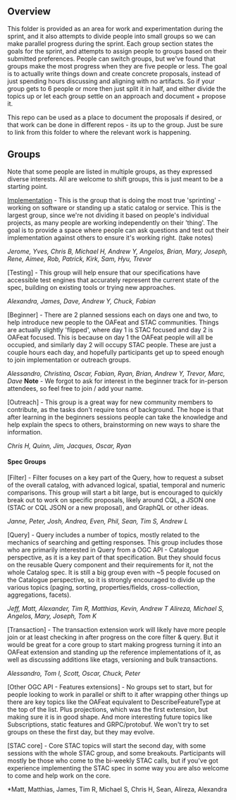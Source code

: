 ## Overview

This folder is provided as an area for work and experimentation during the sprint, and it also attempts to divide people
into small groups so we can make parallel progress during the sprint. Each group section states the goals for the sprint,
and attempts to assign people to groups based on their submitted preferences. People can switch groups, but we've found
that groups make the most progress when they are five people or less. The goal is to actually write things down and
create concrete proposals, instead of just spending hours discussing and aligning with no artifacts. So if your group gets
to 6 people or more then just split it in half, and either divide the topics up or let each group settle on an approach
and document + propose it. 

This repo can be used as a place to document the proposals if desired, or that work can be done in different repos - its
up to the group. Just be sure to link from this folder to where the relevant work is happening.

##  Groups

Note that some people are listed in multiple groups, as they expressed diverse interests. All are welcome to shift groups,
this is just meant to be a starting point.

[Implementation](implementation.md) - This is the group that is doing the most true 'sprinting' - working on software or
standing up a static catalog or service. This is the largest group, since we're not dividing it based on people's
individual projects, as many people are working independently on their 'thing'. The goal is to provide a space where
people can ask questions and test out their implementation against others to ensure it's working right. (take notes)

*Jerome, Yves, Chris B, Michael H, Andrew Y, Angelos, Brian, Mary, Joseph, Rene, Aimee, Rob, Patrick, Kirk, Sam, Hyu, Trevor* 

[Testing] - This group will help ensure that our specifications have accessible test engines that accurately represent
the current state of the spec, building on existing tools or trying new approaches. 

*Alexandra, James, Dave, Andrew Y, Chuck, Fabian*

[Beginner] - There are 2 planned sessions each on days one and two, to help introduce new people to the OAFeat and STAC 
communities. Things are actually slightly 'flipped', where day 1 is STAC focused and day 2 is OAFeat focused. This is because on 
day 1 the OAFeat people will all be occupied, and similarly day 2 will occupy STAC people. These are just a couple hours
each day, and hopefully participants get up to speed enough to join implementation or outreach groups.

*Alessandro, Christina, Oscar, Fabian, Ryan, Brian, Andrew Y, Trevor, Marc, Dave* 
**Note** - We forgot to ask for interest in the beginner track for in-person attendees, so feel free to join / add your name.

[Outreach] - This group is a great way for new community members to contribute, as the tasks don't require tons of background. 
The hope is that after learning in the beginners sessions people can take the knowledge and help explain the specs to others, 
brainstorming on new ways to share the information. 

*Chris H, Quinn, Jim, Jacques, Oscar, Ryan*

#### Spec Groups

[Filter] - Filter focuses on a key part of the Query, how to request a subset of the overall catalog, with advanced
logical, spatial, temporal and numeric comparisons.  This group will start a bit large, but is encouraged to quickly
break out to work on specific proposals, likely around CQL, a JSON one (STAC or CQL JSON or a new proposal), and GraphQL or
other ideas. 

*Janne, Peter, Josh, Andrea, Even, Phil, Sean, Tim S, Andrew L*


[Query] - Query includes a number of topics, mostly related to the mechanics of searching and getting responses. This group
includes those who are primarily interested in Query from a OGC API - Catalogue perspective, as it is a key part of that
specification. But they should focus on the reusable Query component and their requirements for it, not the whole Catalog
spec.  It is still a big group even with ~5 people focused on the Catalogue perspective, so it is strongly encouraged to
divide up the various topics (paging, sorting, properties/fields, cross-collection, aggregations, facets).

*Jeff, Matt, Alexander, Tim R, Matthias, Kevin, Andrew T Alireza, Michael S, Angelos, Mary, Joseph, Tom K*


[Transaction] - The transaction extension work will likely have more people join or at least checking in after progress on
the core filter & query. But it would be great for a core group to start making progress turning it into an OAFeat extension
and standing up the reference implementations of it, as well as discussing additions like etags, versioning and bulk transactions.	

*Alessandro, Tom I, Scott, Oscar, Chuck, Peter*

[Other OGC API - Features extensions] - No groups set to start, but for people looking to work in parallel or shift to it 
after wrapping other things up there are key topics like the OAFeat equivalent to DescribeFeatureType at the top of the list.
Plus projections, which was the first extension, but making sure it is in good shape. And more interesting future topics like
Subscriptions, static features and GRPC/protobuf. We won't try to set groups on these the first day, but they may evolve.

[STAC core] - Core STAC topics will start the second day, with some  sessions with the whole STAC group, and some breakouts. 
Participants will mostly be those who come to the bi-weekly STAC calls, but if you've got experience implementing the STAC
spec in some way you are also welcome to come and help work on the core.

*Matt, Matthias, James, Tim R, Michael S, Chris H, Sean, Alireza, Alexandra


